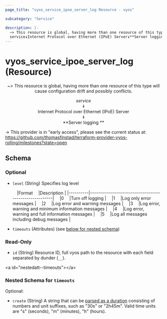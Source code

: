 ```yaml
---
page_title: "vyos_service_ipoe_server_log Resource - vyos"

subcategory: "Service"

description: |- 
  ~> This resource is global, having more than one resource of this type will cause configuration drift and possibly conflicts.
  service⯯Internet Protocol over Ethernet (IPoE) Server⯯**Server logging **
---
```


# vyos_service_ipoe_server_log (Resource)
<center>

~> This resource is global, having more than one resource of this type will cause configuration drift and possibly conflicts.

*service*  
⯯  
Internet Protocol over Ethernet (IPoE) Server  
⯯  
**Server logging **


</center>

-> This provider is in "early access", please see the current status at: https://github.com/thomasfinstad/terraform-provider-vyos-rolling/milestones?state=open

## Schema

### Optional

- `level` (String) Specifies log level

    &emsp;|Format  &emsp;|Description                                          |
    |----------|-------------------------------------------------------|
    &emsp;|0       &emsp;|Turn off logging                                     |
    &emsp;|1       &emsp;|Log only error messages                              |
    &emsp;|2       &emsp;|Log error and warning messages                       |
    &emsp;|3       &emsp;|Log error, warning and minimum information messages  |
    &emsp;|4       &emsp;|Log error, warning and full information messages     |
    &emsp;|5       &emsp;|Log all messages including debug messages            |
- `timeouts` (Attributes) (see [below for nested schema](#nestedatt--timeouts))

### Read-Only

- `id` (String) Resource ID, full vyos path to the resource with each field separated by dunder (`__`).

&lt;a id=&#34;nestedatt--timeouts&#34;&gt;&lt;/a&gt;
### Nested Schema for `timeouts`

Optional:

- `create` (String) A string that can be [parsed as a duration](https://pkg.go.dev/time#ParseDuration) consisting of numbers and unit suffixes, such as &#34;30s&#34; or &#34;2h45m&#34;. Valid time units are &#34;s&#34; (seconds), &#34;m&#34; (minutes), &#34;h&#34; (hours).  
